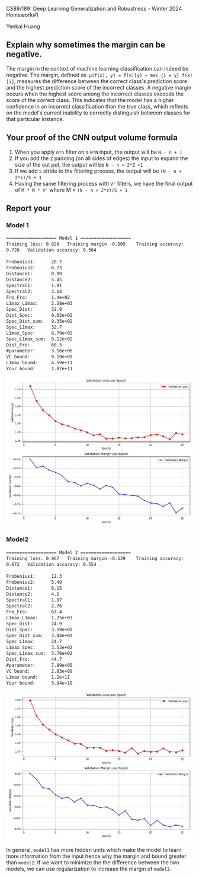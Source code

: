 CS89/189: Deep Learning Generalization and Robustness - Winter 2024
Homework#1

Yenkai Huang


## Explain why sometimes the margin can be negative.
 
The margin in the context of machine learning classification can indeed be negative. The margin, defined as` μ(f(x), y) = f(x)[y] − max_{i ≠ y} f(x)[i]`, measures the difference between the correct class's prediction score and the highest prediction score of the incorrect classes. A negative margin occurs when the highest score among the incorrect classes exceeds the score of the correct class. This indicates that the model has a higher confidence in an incorrect classification than the true class, which reflects on the model's current inability to correctly distinguish between classes for that particular instance.

## Your proof of the CNN output volume formula 

1. When you apply `n*n` filter on a `N*N` input, the output will be `N - n + 1`
2. If you add the `Z` padding (on all sides of edges) the input to expand the size of the out put, the output will be `N - n + 2*Z +1`
3. If we add `S` stride to the filtering process, the output will be `(N - n + 2*z)/S + 1`
4. Having the same filtering process with `V'` filters, we have the final output of `M * M * V'` where M = `(N - n + 2*z)/S + 1`



## Report your

### Model 1
```
=================== Model 1 ===================
Training loss: 0.820   Training margin -0.505    Training accuracy: 0.726   Validation accuracy: 0.564

Frobenius1:      20.7
Frobenius2:      6.73
Distance1:       8.99
Distance2:       5.45
Spectral1:       1.91
Spectral2:       3.14
Fro_Fro:         1.4e+02
L1max_L1max:     2.28e+03
Spec_Dist:       32.9
Dist_Spec:       9.02e+02
Spec_Dist_sum:   9.35e+02
Spec_L1max:      32.7
L1max_Spec:      8.79e+02
Spec_L1max_sum:  9.12e+02
Dist_Fro:        60.5
#parameter:      3.16e+06
VC bound:        9.19e+09
L1max bound:     4.59e+11
Your bound:      1.87e+11
```
![img1](./model1.jpeg)


### Model2
```
=================== Model 2 ===================
Training loss: 0.967   Training margin -0.539    Training accuracy: 0.672   Validation accuracy: 0.554

Frobenius1:      12.3
Frobenius2:      5.49
Distance1:       8.15
Distance2:       4.2
Spectral1:       1.87
Spectral2:       2.76
Fro_Fro:         67.4
L1max_L1max:     1.25e+03
Spec_Dist:       24.9
Dist_Spec:       3.59e+02
Spec_Dist_sum:   3.84e+02
Spec_L1max:      24.7
L1max_Spec:      3.53e+02
Spec_L1max_sum:  3.78e+02
Dist_Fro:        44.7
#parameter:      7.89e+05
VC bound:        2.03e+09
L1max bound:     1.2e+11
Your bound:      3.84e+10
```
![img2](./model2.jpeg)

In general, `model1` has more hidden units which make the model to learn more information from the input hence why the margin and bound greater than `model2`.  If we want to minimize the the difference between the two models, we can use regularization to increase the margin of `model2`.
